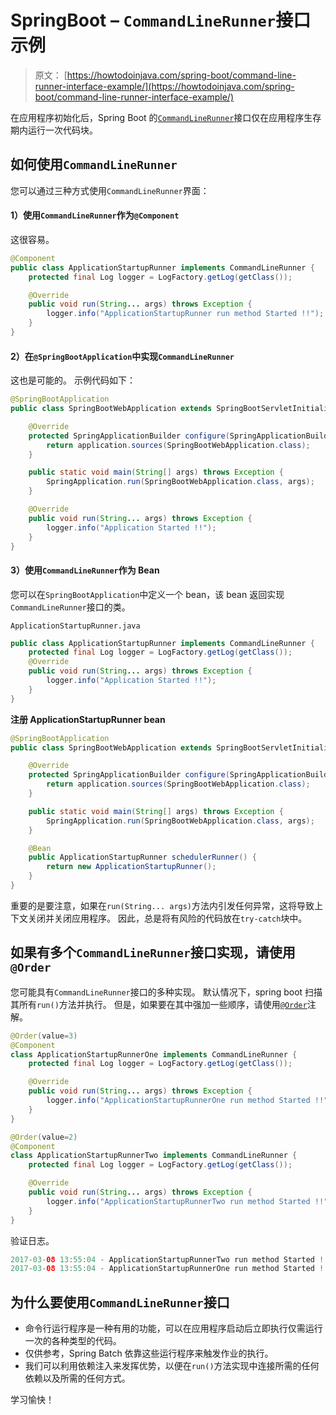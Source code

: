 # SpringBoot – `CommandLineRunner`接口示例

> 原文： [https://howtodoinjava.com/spring-boot/command-line-runner-interface-example/](https://howtodoinjava.com/spring-boot/command-line-runner-interface-example/)

在应用程序初始化后，Spring Boot 的[`CommandLineRunner`](https://docs.spring.io/spring-boot/docs/current/api/org/springframework/boot/CommandLineRunner.html)接口仅在应用程序生存期内运行一次代码块。

## 如何使用`CommandLineRunner`

您可以通过三种方式使用`CommandLineRunner`界面：

#### 1）使用`CommandLineRunner`作为`@Component`

这很容易。

```java
@Component
public class ApplicationStartupRunner implements CommandLineRunner {
	protected final Log logger = LogFactory.getLog(getClass());

	@Override
	public void run(String... args) throws Exception {
		logger.info("ApplicationStartupRunner run method Started !!");
	}
}

```

#### 2）在`@SpringBootApplication`中实现`CommandLineRunner`

这也是可能的。 示例代码如下：

```java
@SpringBootApplication
public class SpringBootWebApplication extends SpringBootServletInitializer implements CommandLineRunner {

	@Override
	protected SpringApplicationBuilder configure(SpringApplicationBuilder application) {
		return application.sources(SpringBootWebApplication.class);
	}

	public static void main(String[] args) throws Exception {
		SpringApplication.run(SpringBootWebApplication.class, args);
	}

	@Override
	public void run(String... args) throws Exception {
		logger.info("Application Started !!");
	}
}

```

#### 3）使用`CommandLineRunner`作为 Bean

您可以在`SpringBootApplication`中定义一个 bean，该 bean 返回实现`CommandLineRunner`接口的类。

`ApplicationStartupRunner.java`

```java
public class ApplicationStartupRunner implements CommandLineRunner {
	protected final Log logger = LogFactory.getLog(getClass());
	@Override
	public void run(String... args) throws Exception {
		logger.info("Application Started !!");
	}
}

```

**注册 ApplicationStartupRunner bean**

```java
@SpringBootApplication
public class SpringBootWebApplication extends SpringBootServletInitializer {

	@Override
	protected SpringApplicationBuilder configure(SpringApplicationBuilder application) {
		return application.sources(SpringBootWebApplication.class);
	}

	public static void main(String[] args) throws Exception {
		SpringApplication.run(SpringBootWebApplication.class, args);
	}

	@Bean
	public ApplicationStartupRunner schedulerRunner() {
		return new ApplicationStartupRunner();
	}
}

```

重要的是要注意，如果在`run(String... args)`方法内引发任何异常，这将导致上下文关闭并关闭应用程序。 因此，总是将有风险的代码放在`try-catch`块中。

## 如果有多个`CommandLineRunner`接口实现，请使用`@Order`

您可能具有`CommandLineRunner`接口的多种实现。 默认情况下，spring boot 扫描其所有`run()`方法并执行。 但是，如果要在其中强加一些顺序，请使用[`@Order`](https://docs.spring.io/spring-framework/docs/4.3.7.RELEASE/javadoc-api/org/springframework/core/annotation/Order.html?is-external=true)注解。

```java
@Order(value=3)
@Component
class ApplicationStartupRunnerOne implements CommandLineRunner {
	protected final Log logger = LogFactory.getLog(getClass());

	@Override
	public void run(String... args) throws Exception {
		logger.info("ApplicationStartupRunnerOne run method Started !!");
	}
}

@Order(value=2)
@Component
class ApplicationStartupRunnerTwo implements CommandLineRunner {
	protected final Log logger = LogFactory.getLog(getClass());

	@Override
	public void run(String... args) throws Exception {
		logger.info("ApplicationStartupRunnerTwo run method Started !!");
	}
}

```

验证日志。

```java
2017-03-08 13:55:04 - ApplicationStartupRunnerTwo run method Started !!
2017-03-08 13:55:04 - ApplicationStartupRunnerOne run method Started !!

```

## 为什么要使用`CommandLineRunner`接口

*   命令行运行程序是一种有用的功能，可以在应用程序启动后立即执行仅需运行一次的各种类型的代码。
*   仅供参考，Spring Batch 依靠这些运行程序来触发作业的执行。
*   我们可以利用依赖注入来发挥优势，以便在`run()`方法实现中连接所需的任何依赖以及所需的任何方式。

学习愉快！